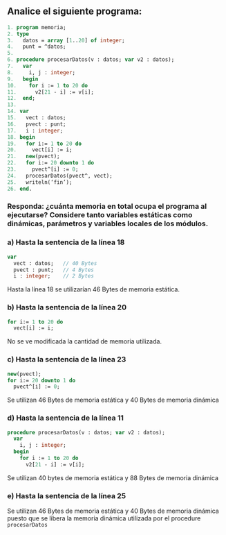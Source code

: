 ## Analice el siguiente programa:
```pascal
1. program memoria;
2. type
3.   datos = array [1..20] of integer;
4.   punt = ^datos;
5.
6. procedure procesarDatos(v : datos; var v2 : datos);
7.   var
8.     i, j : integer;
9.   begin
10.    for i := 1 to 20 do
11.      v2[21 - i] := v[i];
12.  end;
13.
14. var
15.   vect : datos;
16.   pvect : punt;
17.   i : integer;
18. begin
19.   for i:= 1 to 20 do
20.     vect[i] := i;
21.   new(pvect);
22.   for i:= 20 downto 1 do
23.     pvect^[i] := 0;
24.   procesarDatos(pvect^, vect);
25.   writeln(‘fin’);
26. end.
```

### Responda: ¿cuánta memoria en total ocupa el programa al ejecutarse? Considere tanto variables estáticas como dinámicas, parámetros y variables locales de los módulos.

### a) Hasta la sentencia de la línea 18
```pascal
var
  vect : datos;   // 40 Bytes
  pvect : punt;   // 4 Bytes
  i : integer;    // 2 Bytes
```
Hasta la línea 18 se utilizarían 46 Bytes de memoria estática.

### b) Hasta la sentencia de la línea 20
```pascal
for i:= 1 to 20 do
  vect[i] := i;
```
No se ve modificada la cantidad de memoria utilizada.

### c) Hasta la sentencia de la línea 23
```pascal
new(pvect);
for i:= 20 downto 1 do
  pvect^[i] := 0;
```
Se utilizan 46 Bytes de memoria estática y 40 Bytes de memoria dinámica

### d) Hasta la sentencia de la línea 11
```pascal
procedure procesarDatos(v : datos; var v2 : datos);
  var
    i, j : integer;
  begin
    for i := 1 to 20 do
      v2[21 - i] := v[i];
```
Se utilizan 40 bytes de memoria estática y 88 Bytes de memoria dinámica

### e) Hasta la sentencia de la línea 25
Se utilizan 46 Bytes de memoria estática y 40 Bytes de memoria dinámica puesto que se libera la memoria dinámica utilizada por el procedure `procesarDatos`